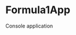 # Formula1App
Console application                    







































































































